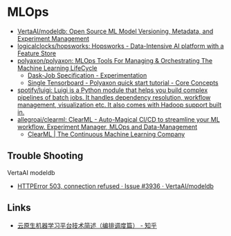 # MLOps

* [VertaAI/modeldb: Open Source ML Model Versioning, Metadata, and Experiment Management](https://github.com/VertaAI/modeldb)
* [logicalclocks/hopsworks: Hopsworks - Data-Intensive AI platform with a Feature Store](https://github.com/logicalclocks/hopsworks)
* [polyaxon/polyaxon: MLOps Tools For Managing & Orchestrating The Machine Learning LifeCycle](https://github.com/polyaxon/polyaxon)
  * [Dask-Job Specification - Experimentation](https://polyaxon.com/docs/experimentation/distributed/dask-jobs/)
  * [Single Tensorboard - Polyaxon quick start tutorial - Core Concepts](https://polyaxon.com/docs/intro/tensorboard/single-tensorboard/)
* [spotify/luigi: Luigi is a Python module that helps you build complex pipelines of batch jobs. It handles dependency resolution, workflow management, visualization etc. It also comes with Hadoop support built in.](https://github.com/spotify/luigi)
* [allegroai/clearml: ClearML - Auto-Magical CI/CD to streamline your ML workflow. Experiment Manager, MLOps and Data-Management](https://github.com/allegroai/clearml)
  * [ClearML | The Continuous Machine Learning Company](https://clear.ml/)

## Trouble Shooting

VertaAI modeldb

* [HTTPError 503, connection refused · Issue #3936 · VertaAI/modeldb](https://github.com/VertaAI/modeldb/issues/3936)

## Links

* [云原生机器学习平台技术简述（编排调度篇） - 知乎](https://zhuanlan.zhihu.com/p/544877743?utm_id=0)
